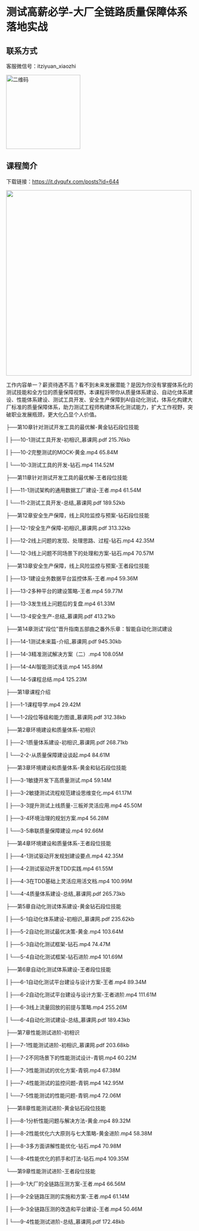 # 测试高薪必学-大厂全链路质量保障体系落地实战

## 联系方式

客服微信号：itziyuan_xiaozhi

<img src="https://ziyuanyun.oss-cn-guangzhou.aliyuncs.com/common/20240614073449/666b82192834a.jpg" width="200" height="200" alt="二维码">

## 课程简介

下载链接：https://it.dyqufx.com/posts?id=644

<img src="https://ziyuanyun.oss-cn-guangzhou.aliyuncs.com/yun/20240515152150/6644628e309c5.jpg" width="500" alt="">

   工作内容单一？薪资待遇不高？看不到未来发展潜能？是因为你没有掌握体系化的测试技能和全方位的质量保障视野。本课程将带你从质量体系建设、自动化体系建设、性能体系建设、测试工具开发、安全生产保障到AI自动化测试，体系化构建大厂标准的质量保障体系，助力测试工程师构建体系化测试能力，扩大工作视野，突破职业发展瓶颈，更大化凸显个人价值。

 

 ├──第10章针对测试开发工具的最优解-黄金钻石段位技能

 | ├──10-1测试工具开发-初相识_慕课网.pdf 215.76kb

 | ├──10-2完整测试的MOCK-黄金.mp4 65.84M

 | └──10-3测试工具的开发-钻石.mp4 114.52M

 ├──第11章针对测试开发工具的最优解-王者段位技能

 | ├──11-1测试架构的通用数据工厂建设-王者.mp4 61.54M

 | └──11-2测试工具开发-总结_慕课网.pdf 189.52kb

 ├──第12章安全生产保障，线上风险监控与预案-钻石段位技能

 | ├──12-1安全生产保障-初相识_慕课网.pdf 313.32kb

 | ├──12-2线上问题的发现、处理思路、过程-钻石.mp4 42.35M

 | └──12-3线上问题不同场景下的处理和方案-钻石.mp4 70.57M

 ├──第13章安全生产保障，线上风险监控与预案-王者段位技能

 | ├──13-1建设业务数据平台监控体系-王者.mp4 59.36M

 | ├──13-2多种平台的建设策略-王者.mp4 59.77M

 | ├──13-3发生线上问题后的复盘.mp4 61.33M

 | └──13-4安全生产-总结_慕课网.pdf 413.21kb

 ├──第14章测试“段位”晋升指南五部曲之番外乐章：智能自动化测试建设

 | ├──14-1测试未来篇-介绍_慕课网.pdf 945.30kb

 | ├──14-3精准测试解决方案（二）.mp4 108.05M

 | ├──14-4AI智能测试浅谈.mp4 145.89M

 | └──14-5课程总结.mp4 125.23M

 ├──第1章课程介绍

 | ├──1-1课程导学.mp4 29.42M

 | └──1-2段位等级和能力图谱_慕课网.pdf 312.38kb

 ├──第2章环境建设和质量体系-初相识

 | ├──2-1质量体系建设-初相识_慕课网.pdf 268.71kb

 | └──2-2-从质量保障建设谈起.mp4 84.61M

 ├──第3章环境建设和质量体系-黄金和钻石段位技能

 | ├──3-1敏捷开发下高质量测试.mp4 59.14M

 | ├──3-2敏捷测试流程规范建设思维变化.mp4 61.17M

 | ├──3-3提升测试上线质量-三板斧灵活应用.mp4 45.50M

 | ├──3-4环境治理的规划方案.mp4 56.28M

 | └──3-5串联质量保障建设.mp4 92.66M

 ├──第4章环境建设和质量体系-王者段位技能

 | ├──4-1测试驱动开发规划建设要点.mp4 42.35M

 | ├──4-2测试驱动开发TDD实践.mp4 61.55M

 | ├──4-3在TDD基础上灵活应用活文档.mp4 100.99M

 | └──4-4质量体系建设-总结_慕课网.pdf 265.73kb

 ├──第5章自动化测试体系建设-黄金钻石段位技能

 | ├──5-1自动化体系建设-初相识_慕课网.pdf 235.62kb

 | ├──5-2自动化测试最优决策-黄金.mp4 103.64M

 | ├──5-3自动化测试框架-钻石.mp4 74.47M

 | └──5-4自动化测试框架-钻石进阶.mp4 101.69M

 ├──第6章自动化测试体系建设-王者段位技能

 | ├──6-1自动化测试平台建设与设计方案-王者.mp4 89.34M

 | ├──6-2自动化测试平台建设与设计方案-王者进阶.mp4 111.61M

 | ├──6-3线上流量回放的前提与策略.mp4 255.26M

 | └──6-4自动化测试建设-总结_慕课网.pdf 189.43kb

 ├──第7章性能测试进阶-初相识

 | ├──7-1性能测试进阶-初相识_慕课网.pdf 203.68kb

 | ├──7-2不同场景下的性能测试设计-青铜.mp4 60.22M

 | ├──7-3性能测试的优化方案-青铜.mp4 67.38M

 | ├──7-4性能测试的监控问题-青铜.mp4 142.95M

 | └──7-5性能测试的性能问题-青铜.mp4 72.06M

 ├──第8章性能测试进阶-黄金钻石段位技能

 | ├──8-1分析性能问题与解决方法-黄金.mp4 89.32M

 | ├──8-2性能优化六大原则与七大策略-黄金进阶.mp4 58.38M

 | ├──8-3多方面讲解性能优化-钻石.mp4 70.98M

 | └──8-4性能优化的抓手和打法-钻石.mp4 109.35M

 └──第9章性能测试进阶-王者段位技能

 | ├──9-1大厂的全链路压测方案-王者.mp4 66.56M

 | ├──9-2全链路压测的实施和方案-王者.mp4 61.14M

 | ├──9-3全链路压测的改造和平台建设-王者.mp4 50.46M

 | └──9-4性能测试进阶-总结_慕课网.pdf 172.48kb

 

  &nbsp;

 

  